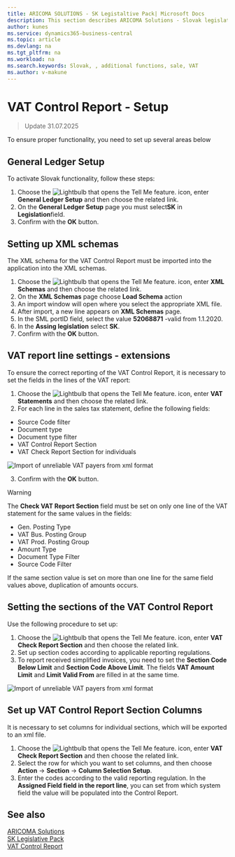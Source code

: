 ```yaml
---
title: ARICOMA SOLUTIONS - SK Legistaltive Pack| Microsoft Docs
description: This section describes ARICOMA Solutions - Slovak legislation
author: kunes
ms.service: dynamics365-business-central
ms.topic: article
ms.devlang: na
ms.tgt_pltfrm: na
ms.workload: na
ms.search.keywords: Slovak, , additional functions, sale, VAT
ms.author: v-makune
---
```


# VAT Control Report - Setup
> Update 31.07.2025

To ensure proper functionality, you need to set up several areas below

## General Ledger Setup

To activate Slovak functionality, follow these steps:

1. Choose the ![Lightbulb that opens the Tell Me feature.](media/ui-search/search_small.png "Tell me what you want to do") icon, enter **General Ledger Setup** and then choose the related link.
2. On the **General Ledger Setup** page you must select**SK** in **Legislation**field.
3. Confirm with the **OK** button.

## Setting up XML schemas

The XML schema for the VAT Control Report must be imported into the application into the XML schemas.

1. Choose the ![Lightbulb that opens the Tell Me feature.](media/ui-search/search_small.png "Tell me what you want to do") icon, enter **XML Schemas** and then choose the related link.
2. On the **XML Schemas** page choose **Load Schema** action
3. An import window will open where you select the appropriate XML file.
4. After import, a new line appears on **XML Schemas** page.
5. In the SML portID field, select the value **52068871** -valid from 1.1.2020.
6. In the **Assing legislation** select **SK**.
7. Confirm with the **OK** button.


## VAT report line settings - extensions

To ensure the correct reporting of the VAT Control Report, it is necessary to set the fields in the lines of the VAT report:

1. Choose the ![Lightbulb that opens the Tell Me feature.](media/ui-search/search_small.png "Tell me what you want to do") icon, enter **VAT Statements** and then choose the related link.
2. For each line in the sales tax statement, define the following fields:

- Source Code filter
- Document type
- Document type filter
- VAT Control Report Section
- VAT Check Report Section for individuals

![Import of unreliable VAT payers from xml format](media/VAT_check_report.png)

3. Confirm with the **OK** button.

> [!WARNING]
> The **Check VAT Report Section** field must be set on only one line of the VAT statement for the same values in the fields:
>
> - Gen. Posting Type
> - VAT Bus. Posting Group
> - VAT Prod. Posting Group
> - Amount Type
> - Document Type Filter
> - Source Code Filter
>
> If the same section value is set on more than one line for the same field values above, duplication of amounts occurs.

## Setting the sections of the VAT Control Report

Use the following procedure to set up:

1. Choose the ![Lightbulb that opens the Tell Me feature.](media/ui-search/search_small.png "Tell me what you want to do") icon, enter **VAT Check Report Section** and then choose the related link.
2. Set up section codes according to applicable reporting regulations.
3. To report received simplified invoices, you need to set the **Section Code Below Limit** and **Section Code Above Limit**. The fields **VAT Amount Limit** and **Limit Valid From** are filled in at the same time.

![Import of unreliable VAT payers from xml format](media/VAT_check_report_section.png)

## Set up VAT Control Report Section Columns

It is necessary to set columns for individual sections, which will be exported to an xml file.

1. Choose the ![Lightbulb that opens the Tell Me feature.](media/ui-search/search_small.png "Tell me what you want to do") icon, enter **VAT Check Report Section** and then choose the related link.
2. Select the row for which you want to set columns, and then choose **Action** -> **Section** -> **Column Selection Setup**.
3. Enter the codes according to the valid reporting regulation. In the **Assigned Field field in the report line**, you can set from which system field the value will be populated into the Control Report.

## See also

[ARICOMA Solutions](../index.md)  
[SK Legislative Pack](sk-legislative-pack.md)  
[VAT Control Report](sk-vat-check-report-export.md)
